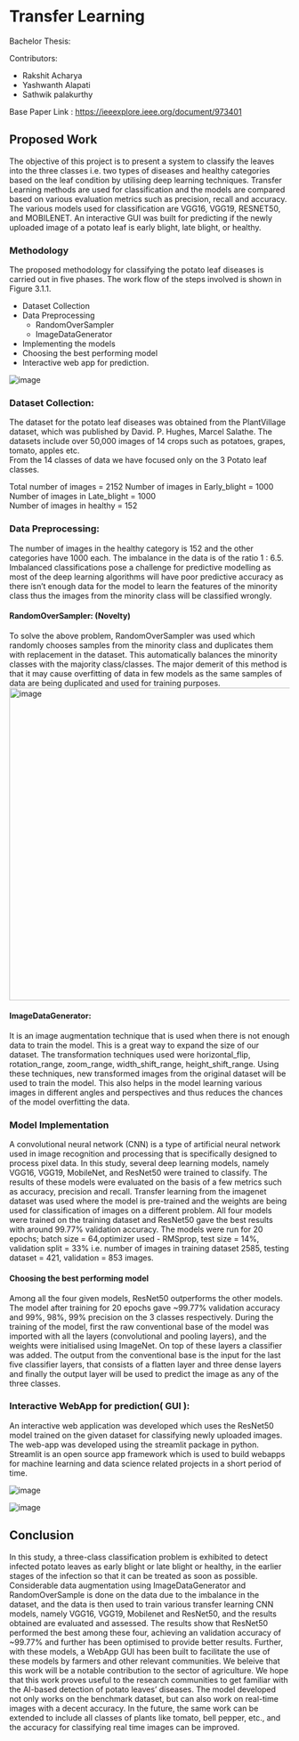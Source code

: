 
# Transfer Learning

Bachelor Thesis:

Contributors:
- Rakshit Acharya
- Yashwanth Alapati
- Sathwik palakurthy

Base Paper Link : https://ieeexplore.ieee.org/document/973401




## Proposed Work
The objective of this project is to present a system to classify the leaves into the three classes i.e. two types of diseases and healthy categories based on the leaf condition by utilising deep learning techniques. Transfer Learning methods are used for classification and the models are compared based on various evaluation metrics such as precision, recall and accuracy. The various models used for classification are VGG16, VGG19, RESNET50, and MOBILENET. An interactive GUI was built for predicting if the newly uploaded image of a potato leaf is early blight, late blight, or healthy.

### Methodology
The proposed methodology for classifying the potato leaf diseases is carried out in five phases. The work flow of the steps involved is shown in Figure 3.1.1.
- Dataset Collection
- Data Preprocessing
    - RandomOverSampler
    - ImageDataGenerator
- Implementing the models
- Choosing the best performing model
- Interactive web app for prediction.

![image](https://user-images.githubusercontent.com/69286061/179724067-2a126d59-b976-4d3a-8836-21da596babf0.png)

### Dataset Collection:
The dataset for the potato leaf diseases was obtained from the PlantVillage dataset, which was published by David. P. Hughes, Marcel Salathe. The datasets include over 50,000 images of 14 crops such as potatoes, grapes, tomato, apples etc.\
From the 14 classes of data we have focused only on the 3 Potato leaf classes.

Total number of images = 2152
Number of images in Early_blight = 1000\
Number of images in Late_blight = 1000\
Number of images in healthy = 152

### Data Preprocessing:
The number of images in the healthy category is 152 and the other categories have 1000 each. The imbalance in the data is of the ratio 1 : 6.5. Imbalanced classifications pose a challenge for predictive modelling as most of the deep learning algorithms will have poor predictive accuracy as there isn’t enough data for the model to learn the features of the minority class thus the images from the minority class will be classified wrongly.
#### RandomOverSampler: (Novelty)
To solve the above problem, RandomOverSampler was used which randomly chooses samples from the minority class and duplicates them with replacement in the dataset. This automatically balances the minority classes with the majority class/classes. The major demerit of this method is that it may cause overfitting of data in few models as the same samples of data are being duplicated and used for training purposes.
<img width="562" alt="image" src="https://user-images.githubusercontent.com/69286061/179724424-fd70e169-887c-4160-89f7-cc67096e7721.png">


#### ImageDataGenerator:
It is an image augmentation technique that is used when there is not enough data to train the model. This is a great way to expand the size of our dataset. The transformation techniques used were horizontal_flip, rotation_range, zoom_range, width_shift_range, height_shift_range. Using these techniques, new transformed images from the original dataset will be used to train the model. This also helps in the model learning various images in different angles and perspectives and thus reduces the chances of the model overfitting the data.

### Model Implementation
A convolutional neural network (CNN) is a type of artificial neural network used in image recognition and processing that is specifically designed to process pixel data. In this study, several deep learning models, namely VGG16, VGG19, MobileNet, and ResNet50 were trained to classify. The results of these models were evaluated on the basis of a few metrics such as accuracy, precision and recall. Transfer learning from the imagenet dataset was used where the model is pre-trained and the weights are being used for classification of images on a different problem. All four models were trained on the training dataset and ResNet50 gave the best results with around 99.77% validation accuracy.
The models were run for 20 epochs; batch size = 64,optimizer used - RMSprop, test size = 14%, validation split = 33% i.e. number of images in training dataset 2585, testing dataset = 421, validation = 853 images.
#### Choosing the best performing model
Among all the four given models, ResNet50 outperforms the other models. The model after training for 20 epochs gave ~99.77% validation accuracy and 99%, 98%, 99% precision on the 3 classes respectively. During the training of the model, first the raw conventional base of the model was imported with all the layers (convolutional and pooling layers), and the weights were initialised using ImageNet. On top of these layers a classifier was added. The output from the conventional base is the input for the last five classifier layers, that consists of a flatten layer and three dense layers and finally the output layer will be used to predict the image as any of the three classes.
### Interactive WebApp for prediction( GUI ):
An interactive web application was developed which uses the ResNet50 model trained on the given dataset for classifying newly uploaded images.
The web-app was developed using the streamlit package in python. Streamlit is an open source app framework which is used to build webapps for machine learning and data science related projects in a short period of time.

![image](https://user-images.githubusercontent.com/69286061/179724560-0545c88a-a0c9-4c50-9297-102015899950.png)

![image](https://user-images.githubusercontent.com/69286061/179724637-fd24fd26-3849-4cc3-8111-ad4e2f3a79e5.png)


## Conclusion
In this study, a three-class classification problem is exhibited to detect infected potato leaves as early blight or late blight or healthy, in the earlier stages of the infection so that it can be treated as soon as possible. Considerable data augmentation using ImageDataGenerator and RandomOverSample is done on the data due to the imbalance in the dataset, and the data is then used to train various transfer learning CNN models, namely VGG16, VGG19, Mobilenet and ResNet50, and the results obtained are evaluated and assessed.
The results show that ResNet50 performed the best among these four, achieving an validation accuracy of ~99.77% and further has been optimised to provide better results. Further, with these models, a WebApp GUI has been built to facilitate the use of these models by farmers and other relevant communities. We beleive that this work will be a notable contribution to the sector of agriculture. We hope that this work proves useful to the research communities to get familiar with the AI-based detection of potato leaves’ diseases. The model developed not only works on the benchmark dataset, but can also work on real-time images with a decent accuracy.
In the future, the same work can be extended to include all classes of plants like tomato, bell pepper, etc., and the accuracy for classifying real time images can be improved.

